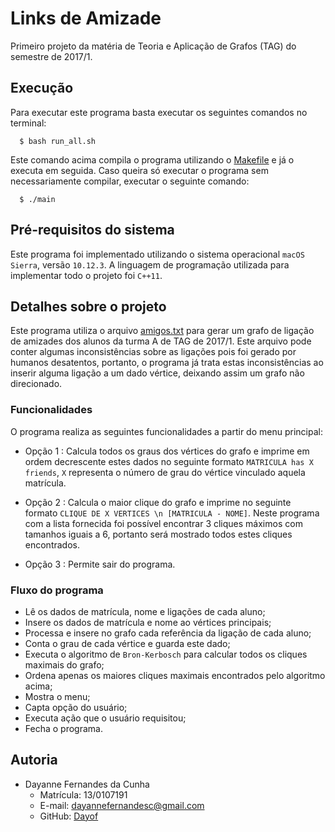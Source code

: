 # Links de Amizade

Primeiro projeto da matéria de Teoria e Aplicação de Grafos (TAG) do semestre de 2017/1.

## Execução

Para executar este programa basta executar os seguintes comandos no terminal:

```
  $ bash run_all.sh
```

Este comando acima compila o programa utilizando o [Makefile](https://github.com/Dayof/TAG171/blob/master/Makefile) e já o executa em seguida. Caso queira só executar o programa sem necessariamente compilar, executar o seguinte comando:

```
  $ ./main
```

## Pré-requisitos do sistema

Este programa foi implementado utilizando o sistema operacional ``macOS Sierra``, versão ``10.12.3``. A linguagem de programação utilizada para implementar todo o projeto foi ``C++11``.

## Detalhes sobre o projeto

Este programa utiliza o arquivo [amigos.txt](https://github.com/Dayof/TAG171/blob/master/amigos.txt) para gerar um grafo de ligação de amizades dos alunos da turma A de TAG de 2017/1. Este arquivo pode conter algumas inconsistências sobre as ligações pois foi gerado por humanos desatentos, portanto, o programa já trata estas inconsistências ao inserir alguma ligação a um dado vértice, deixando assim um grafo não direcionado.

### Funcionalidades

O programa realiza as seguintes funcionalidades a partir do menu principal:

- Opção 1 : Calcula todos os graus dos vértices do grafo e imprime em ordem decrescente estes dados no seguinte formato ``MATRICULA has X friends``, ``X`` representa o número de grau do vértice vinculado aquela matrícula.

- Opção 2 : Calcula o maior clique do grafo e imprime no seguinte formato ``CLIQUE DE X VERTICES \n [MATRICULA - NOME]``. Neste programa com a lista fornecida foi possível encontrar 3 cliques máximos com tamanhos iguais a 6, portanto será mostrado todos estes cliques encontrados.

- Opção 3 : Permite sair do programa.

### Fluxo do programa

- Lê os dados de matrícula, nome e ligações de cada aluno;
- Insere os dados de matrícula e nome ao vértices principais;
- Processa e insere no grafo cada referência da ligação de cada aluno;
- Conta o grau de cada vértice e guarda este dado;
- Executa o algoritmo de ``Bron-Kerbosch`` para calcular todos os cliques maximais do grafo;
- Ordena apenas os maiores cliques maximais encontrados pelo algoritmo acima;
- Mostra o menu;
- Capta opção do usuário;
- Executa ação que o usuário requisitou;
- Fecha o programa.

## Autoria

- Dayanne Fernandes da Cunha
    - Matrícula: 13/0107191
    - E-mail: dayannefernandesc@gmail.com
    - GitHub: [Dayof](https://github.com/Dayof)
